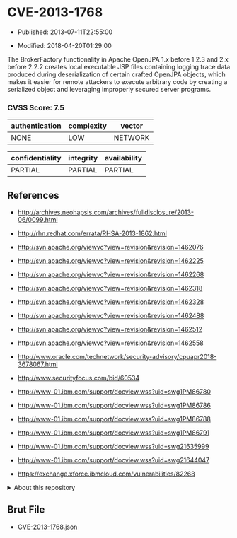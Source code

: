 # CVE-2013-1768

- Published: 2013-07-11T22:55:00

- Modified: 2018-04-20T01:29:00

The BrokerFactory functionality in Apache OpenJPA 1.x before 1.2.3 and 2.x before 2.2.2 creates local executable JSP files containing logging trace data produced during deserialization of certain crafted OpenJPA objects, which makes it easier for remote attackers to execute arbitrary code by creating a serialized object and leveraging improperly secured server programs.

### CVSS Score: **7.5**

| authentication | complexity | vector |
| --- | --- | --- |
| NONE | LOW | NETWORK |

| confidentiality | integrity | availability |
| --- | --- | --- |
| PARTIAL | PARTIAL | PARTIAL |

## References

* http://archives.neohapsis.com/archives/fulldisclosure/2013-06/0099.html

* http://rhn.redhat.com/errata/RHSA-2013-1862.html

* http://svn.apache.org/viewvc?view=revision&revision=1462076

* http://svn.apache.org/viewvc?view=revision&revision=1462225

* http://svn.apache.org/viewvc?view=revision&revision=1462268

* http://svn.apache.org/viewvc?view=revision&revision=1462318

* http://svn.apache.org/viewvc?view=revision&revision=1462328

* http://svn.apache.org/viewvc?view=revision&revision=1462488

* http://svn.apache.org/viewvc?view=revision&revision=1462512

* http://svn.apache.org/viewvc?view=revision&revision=1462558

* http://www.oracle.com/technetwork/security-advisory/cpuapr2018-3678067.html

* http://www.securityfocus.com/bid/60534

* http://www-01.ibm.com/support/docview.wss?uid=swg1PM86780

* http://www-01.ibm.com/support/docview.wss?uid=swg1PM86786

* http://www-01.ibm.com/support/docview.wss?uid=swg1PM86788

* http://www-01.ibm.com/support/docview.wss?uid=swg1PM86791

* http://www-01.ibm.com/support/docview.wss?uid=swg21635999

* http://www-01.ibm.com/support/docview.wss?uid=swg21644047

* https://exchange.xforce.ibmcloud.com/vulnerabilities/82268

<details>
<summary>About this repository</summary> 

  This repository is part of the project [Live Hack CVE](https://github.com/Live-Hack-CVE). Main website can be found [www.live-hack.org](https://www.live-hack.org) 
  
  Made by [Sn0wAlice](https://github.com/Sn0wAlice) for the people that care about security and need to have a feed of the latest CVEs. Hope you enjoy it, don't forget to star the repo and follow me on [Twitter](https://twitter.com/Sn0wAlice) and [Github](https://github.com/Sn0wAlice). And that is my [personnal website](https://www.alice-snow.me/)

  - [Home Page](https://github.com/Live-Hack-CVE)
  - [Framework](https://github.com/Live-Hack-CVE/cve-framework)
  - [CVE database](https://github.com/Live-Hack-CVE/full_database)
  - [Changelog](https://github.com/Live-Hack-CVE/Changelog)
</details>

## Brut File

* [CVE-2013-1768.json](https://raw.githubusercontent.com/Live-Hack-CVE/full_database/main/cves/2013/CVE-2013-1768.json)


